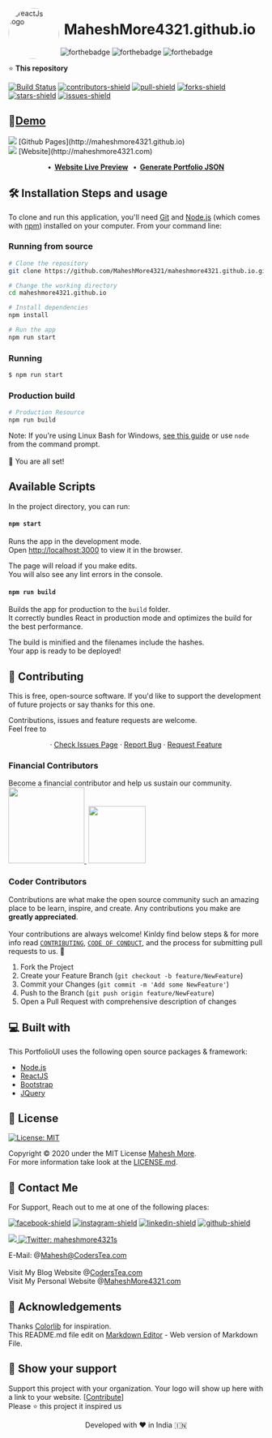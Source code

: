 <style>
.rotate {
  animation: spin 10s linear infinite;
  border-radius: 50%;
}
@keyframes spin {
  100% {
    transform: rotate(1turn);
}
</style>

<img class="rotate" src="https://cdn4.iconfinder.com/data/icons/logos-brands-5/24/react-512.png" align="left"
     alt="reactJs logo" width="100" height="100">
# &nbsp;MaheshMore4321.github.io

![forthebadge](https://forthebadge.com/images/badges/made-with-javascript.svg)
![forthebadge](https://forthebadge.com/images/badges/built-with-love.svg)
![forthebadge](https://forthebadge.com/images/badges/powered-by-coffee.svg)

⭐️ **This repository** 
 
[![Build Status](https://travis-ci.com/MaheshMore4321/maheshmore4321.github.io.svg?branch=master)](https://travis-ci.com/MaheshMore4321/maheshmore4321.github.io)
[![contributors-shield]( https://img.shields.io/github/contributors/MaheshMore4321/maheshmore4321.github.io)](https://github.com/MaheshMore4321/maheshmore4321.github.io/graphs/contributors) 
[![pull-shield](https://img.shields.io/github/issues-pr/MaheshMore4321/maheshmore4321.github.io?style=flat-square)](https://github.com/MaheshMore4321/maheshmore4321.github.io/pulls)
[![forks-shield](https://img.shields.io/github/forks/MaheshMore4321/maheshmore4321.github.io?style=flat-square)](https://github.com/MaheshMore4321/maheshmore4321.github.io/fork)
[![stars-shield](https://img.shields.io/github/stars/MaheshMore4321/maheshmore4321.github.io?style=flat-square)](https://github.com/MaheshMore4321/maheshmore4321.github.io/stargazers)
[![issues-shield](https://img.shields.io/github/issues/MaheshMore4321/maheshmore4321.github.io?style=flat-square)](https://github.com/MaheshMore4321/maheshmore4321.github.io/issues) 

## 🚀[Demo](https://maheshmore4321.github.io)
<img src="https://img.shields.io/website?url=https://maheshmore4321.github.io&logo=github&style=flat-square"/>
[Github Pages](http://maheshmore4321.github.io)
</br>
<img src="https://img.shields.io/website?url=https://maheshmore4321.com&logo=react&style=flat-square"/>
[Website](http://maheshmore4321.com) 
<p align="center">
	<strong>
    	•&nbsp;
        <a href="http://maheshmore4321.com/">Website Live Preview</a>
		&nbsp;&nbsp;•&nbsp;
        <a href="http://maheshmore4321.com/generate_portfolio_config">Generate Portfolio JSON</a>
	</strong>
</p>

## 🛠️ Installation Steps and usage
To clone and run this application, you'll need [Git](https://git-scm.com) and [Node.js](https://nodejs.org/en/download/) (which comes with [npm](http://npmjs.com)) installed on your computer. From your command line:

### Running from source

```bash
# Clone the repository
git clone https://github.com/MaheshMore4321/maheshmore4321.github.io.git

# Change the working directory
cd maheshmore4321.github.io

# Install dependencies
npm install

# Run the app
npm run start
```
### Running
```bash
$ npm run start
```

### Production build
```bash
# Production Resource
npm run build
```

Note: If you're using Linux Bash for Windows, [see this guide](https://www.howtogeek.com/261575/how-to-run-graphical-linux-desktop-applications-from-windows-10s-bash-shell/) or use `node` from the command prompt.
</br></br>
🌟 You are all set!

## Available Scripts

In the project directory, you can run:

#### `npm start`

Runs the app in the development mode.<br>
Open [http://localhost:3000](http://localhost:3000) to view it in the browser.

The page will reload if you make edits.<br>
You will also see any lint errors in the console.

#### `npm run build`

Builds the app for production to the `build` folder.<br>
It correctly bundles React in production mode and optimizes the build for the best performance.

The build is minified and the filenames include the hashes.<br>
Your app is ready to be deployed!





## 🍰 Contributing
This is free, open-source software. If you'd like to support the development of future projects or say thanks for this one.

Contributions, issues and feature requests are welcome.<br />
Feel free to <p align="center">
	·&nbsp;<a href="https://github.com/MaheshMore4321/maheshmore4321.github.io/issues">Check Issues Page</a>
	·&nbsp;<a href="https://github.com/MaheshMore4321/maheshmore4321.github.io/issues/new/choose">Report Bug</a>
    ·&nbsp;<a href="https://github.com/MaheshMore4321/maheshmore4321.github.io/issues/new/choose">Request Feature</a>
</p>

### Financial Contributors
Become a financial contributor and help us sustain our community.
</br>
<a href="https://www.patreon.com/maheshmore4321">
  <img src="https://c5.patreon.com/external/logo/become_a_patron_button@2x.png" width="150">
</a>
&nbsp;<a href="https://www.paypal.me/maheshmore4321"><img src="https://img.shields.io/badge/PayPal-00457C?style=for-the-badge&logo=paypal&logoColor=white" width="113"/>
</a> 

### Coder Contributors
Contributions are what make the open source community such an amazing place to be learn, inspire, and create. Any contributions you make are **greatly appreciated**.
</br></br>
Your contributions are always welcome! Kinldy find below steps & for more info read [`CONTRIBUTING`](https://github.com/MaheshMore4321/maheshmore4321.github.io/blob/master/CONTRIBUTING.md), [`CODE OF CONDUCT`](https://github.com/MaheshMore4321/maheshmore4321.github.io/blob/master/CODE_OF_CONDUCT.md), and the process for submitting pull requests to us. :tada:

1. Fork the Project
2. Create your Feature Branch (`git checkout -b feature/NewFeature`)
3. Commit your Changes (`git commit -m 'Add some NewFeature'`)
4. Push to the Branch (`git push origin feature/NewFeature`)
5. Open a Pull Request with comprehensive description of changes

## 💻 Built with
This PortfolioUI uses the following open source packages & framework:

* [Node.js](https://nodejs.org/) 
* [ReactJS](https://reactjs.org/)
* [Bootstrap](https://getbootstrap.com)
* [JQuery](https://jquery.com)

## 📝 License 
<a href="https://github.com/MaheshMore4321/maheshmore4321.github.io/blob/master/LICENSE"> 
  <img alt="License: MIT" src="https://img.shields.io/github/license/othneildrew/Best-README-Template.svg?style=for-the-badge" target="_blank" />
</a>
  
Copyright © 2020 under the MIT License [Mahesh More](https://github.com/MaheshMore4321/).<br />
For more information take look at the [LICENSE.md](https://github.com/MaheshMore4321/maheshmore4321.github.io/blob/master/LICENSE).

## 👤 Contact Me
For Support, Reach out to me at one of the following places:

[![facebook-shield](https://img.shields.io/badge/Facebook-1877F2?style=for-the-badge&logo=facebook&logoColor=white)](https://facebook.com/Maheshmore4321)
[![instagram-shield](https://img.shields.io/badge/Instagram-E4405F?style=for-the-badge&logo=instagram&logoColor=white)](https://twitter.com/Maheshmore4321)
[![linkedin-shield](https://img.shields.io/badge/-LinkedIn-black.svg?style=for-the-badge&logo=linkedin&colorB=555)](https://www.linkedin.com/in/maheshmore4321/)
[![github-shield](https://img.shields.io/badge/GitHub-100000?style=for-the-badge&logo=github&logoColor=white)](https://github.com/Maheshmore4321)

<a href="https://twitter.com/intent/tweet?text=Wow:&url=https%3A%2F%2maheshmore4321.github.io">
<img src="https://img.shields.io/twitter/url?style=social&url=https%3A%2F%2maheshmore4321.github.io"/>
</a>
<a href="https://twitter.com/MaheshMore4321">
    <img alt="Twitter: maheshmore4321s" src="https://img.shields.io/twitter/follow/MaheshMore4321.svg?style=social" target="_blank" />
</a>

E-Mail: @[Mahesh@CodersTea.com](mailto:Mahesh@CodersTea.com)
<br><br>
Visit My Blog Website @[CodersTea.com](https://CodersTea.com/)
<br>
Visit My Personal Website @[MaheshMore4321.com](https://MaheshMore4321.com/)

## 🤝 Acknowledgements
Thanks [Colorlib](https://colorlib.com/wp/template/jackson/) for inspiration.
</br>
This README.md file edit on [Markdown Editor](https://maheshmore4321.github.io/markdown-editor/) - Web version of Markdown File.

## 🙏 Show your support
Support this project with your organization. Your logo will show up here with a link to your website. [[Contribute](https://github.com/MaheshMore4321/maheshmore4321.github.io/blob/master/CONTRIBUTING.md)] 
</br>
Please ⭐️ this project it inspired us

<p align="center">Developed with ❤️ in India 🇮🇳</p>



